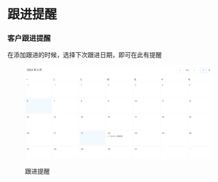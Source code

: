 # 跟进提醒

### 客户跟进提醒

在添加跟进的时候，选择下次跟进日期，即可在此有提醒

<figure><img src="../../../.gitbook/assets/image (148).png" alt=""><figcaption><p>跟进提醒</p></figcaption></figure>
